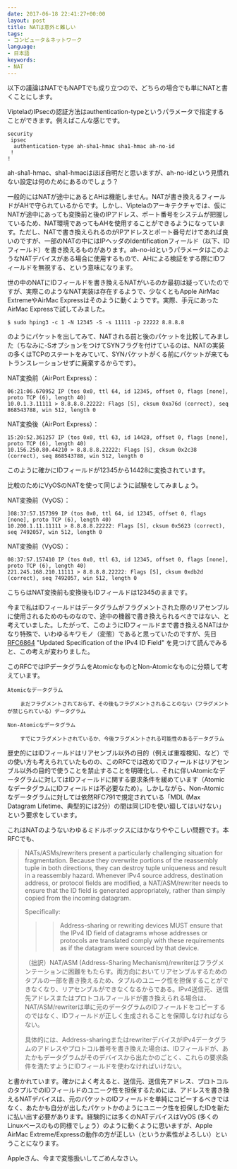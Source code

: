 ```yaml
---
date: 2017-06-18 22:41:27+00:00
layout: post
title: NATは意外と難しい
tags:
- コンピュータ＆ネットワーク
language:
- 日本語
keywords:
- NAT
---
```


以下の議論はNATでもNAPTでも成り立つので、どちらの場合でも単にNATと書くことにします。

ViptelaのIPsecの認証方法はauthentication-typeというパラメータで指定することができます。例えばこんな感じです。

    
    security
     ipsec
      authentication-type ah-sha1-hmac sha1-hmac ah-no-id
     !
    !
    


ah-sha1-hmac、sha1-hmacはほぼ自明だと思いますが、ah-no-idという見慣れない設定は何のためにあるのでしょう？

一般的にはNATが途中にあるとAHは機能しません。NATが書き換えるフィールドがAHで守られているからです。しかし、Viptelaのアーキテクチャでは、仮にNATが途中にあっても変換前と後のIPアドレス、ポート番号をシステムが把握しているため、NAT環境であってもAHを使用することができるようになっています。ただし、NATで書き換えられるのがIPアドレスとポート番号だけであれば良いのですが、一部のNATの中にはIPヘッダのIdentificationフィールド（以下、IDフィールド）を書き換えるものがあります。ah-no-idというパラメータはこのようなNATデバイスがある場合に使用するもので、AHによる検証をする際にIDフィールドを無視する、という意味になります。

世の中のNATにIDフィールドを書き換えるNATがいるのか最初は疑っていたのですが、実際このようなNAT実装は存在するようで、少なくともApple AirMac ExtremeやAirMac Expressはそのように動くようです。実際、手元にあったAirMac Expressで試してみました。

    
    $ sudo hping3 -c 1 -N 12345 -S -s 11111 -p 22222 8.8.8.8


のようにパケットを出してみて、NATされる前と後のパケットを比較してみました（ちなみに-SオプションをつけてSYNフラグを付けているのは、NATの実装の多くはTCPのステートをみていて、SYNパケットがくる前にパケットが来てもトランスレーションせずに廃棄するからです）。

NAT変換前（AirPort Express）：

    
    06:21:06.670952 IP (tos 0x0, ttl 64, id 12345, offset 0, flags [none], proto TCP (6), length 40)
    10.0.1.3.11111 > 8.8.8.8.22222: Flags [S], cksum 0xa76d (correct), seq 868543788, win 512, length 0


NAT変換後（AirPort Express）：

    
    15:20:52.361257 IP (tos 0x0, ttl 63, id 14428, offset 0, flags [none], proto TCP (6), length 40)
    10.156.250.80.44210 > 8.8.8.8.22222: Flags [S], cksum 0x2c38 (correct), seq 868543788, win 512, length 0


このように確かにIDフィールドが12345から14428に変換されています。

比較のためにVyOSのNATを使って同じように試験をしてみましょう。

NAT変換前（VyOS）：

    
    ]08:37:57.157399 IP (tos 0x0, ttl 64, id 12345, offset 0, flags [none], proto TCP (6), length 40)
    10.200.1.11.11111 > 8.8.8.8.22222: Flags [S], cksum 0x5623 (correct), seq 7492057, win 512, length 0


NAT変換前（VyOS）：

    
    08:37:57.157410 IP (tos 0x0, ttl 63, id 12345, offset 0, flags [none], proto TCP (6), length 40)
    221.245.168.210.11111 > 8.8.8.8.22222: Flags [S], cksum 0xdb2d (correct), seq 7492057, win 512, length 0


こちらはNAT変換前も変換後もIDフィールドは12345のままです。

今まで私はIDフィールドはデータグラムがフラグメントされた際のリアセンブルに使用されるためのものなので、途中の機器で書き換えられるべきではない、と考えていました。したがって、このようにIDフィールドまで書き換えるNATはかなり特殊で、いわゆるキワモノ（変態）であると思っていたのですが、先日 [RFC6864](https://tools.ietf.org/html/rfc6864) "Updated Specification of the IPv4 ID Field" を見つけて読んでみると、この考えが変わりました。

このRFCではIPデータグラムをAtomicなものとNon-Atomicなものに分類して考えています。



 	Atomicなデータグラム

 	    まだフラグメントされておらず、その後もフラグメントされることのない（フラグメントが禁じられている）データグラム

 	Non-Atomicなデータグラム

 	    すでにフラグメントされているか、今後フラグメントされる可能性のあるデータグラム


歴史的にはIDフィールドはリアセンブル以外の目的（例えば重複検知、など）での使い方も考えられていたものの、このRFCでは改めてIDフィールドはリアセンブル以外の目的で使うことを禁止することを明確化し、それに伴いAtomicなデータグラムに対してはIDフィールドに関する要求条件を緩めています（AtomicなデータグラムにIDフィールドは不必要なため）。しかしながら、Non-Atomicなデータグラムに対しては依然RFC791で規定されている「MDL (Max Datagram Lifetime、典型的には2分）の間は同じIDを使い廻してはいけない」という要求をしています。

これはNATのようないわゆるミドルボックスにはかなりややこしい問題です。本RFCでも、


<blockquote>NATs/ASMs/rewriters present a particularly challenging situation for
fragmentation. Because they overwrite portions of the reassembly
tuple in both directions, they can destroy tuple uniqueness and
result in a reassembly hazard. Whenever IPv4 source address,
destination address, or protocol fields are modified, a
NAT/ASM/rewriter needs to ensure that the ID field is generated
appropriately, rather than simply copied from the incoming datagram.

Specifically:
>> Address-sharing or rewriting devices MUST ensure that the IPv4 ID
field of datagrams whose addresses or protocols are translated
comply with these requirements as if the datagram were sourced by
that device.

（拙訳）NAT/ASM (Address-Sharing Mechanism)/rewriterはフラグメンテーションに困難をもたらす。両方向においてリアセンブルするためのタプルの一部を書き換えるため、タプルのユニーク性を担保することができなくなり、リアセンブルができなくなるからである。IPv4送信元、送信先アドレスまたはプロトコルフィールドが書き換えられる場合は、NAT/ASM/rewriterは単に元のデータグラムのIDフィールドをコピーするのではなく、IDフィールドが正しく生成されることを保障しなければならない。

具体的には、Address-sharingまたはrewriterデバイスがIPv4データグラムのアドレスやプロトコル番号を書き換えた場合は、IDフィールドが、あたかもデータグラムがそのデバイスから出たかのごとく、これらの要求条件を満たすようにIDフィールドを使わなければいけない。</blockquote>


と書かれています。確かによく考えると、送信元、送信先アドレス、プロトコルのタプルでのIDフィールドのユニーク性を担保するためには、アドレスを書き換えるNATデバイスは、元のパケットのIDフィールドを単純にコピーするべきではなく、あたかも自分が出したパケットかのようにユニーク性を担保したIDを新たに払い出す必要があります。経験的には多くのNATデバイスはVyOS (多くのLinuxベースのもの同様でしょう）のように動くように思いますが、Apple AirMac Extreme/Expressの動作の方が正しい（というか素性がよろしい）ということになります。

Appleさん、今まで変態扱いしてごめんなさい。

